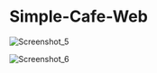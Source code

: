 # Simple-Cafe-Web

![Screenshot_5](https://github.com/YunusEmreGungorDev/Simple-Cafe-Web/assets/141125700/8e224d1b-12c2-444b-bc6d-95a3fdfa9eb2)

![Screenshot_6](https://github.com/YunusEmreGungorDev/Simple-Cafe-Web/assets/141125700/6edda0ba-d125-450e-956f-0c6b285143a8)
